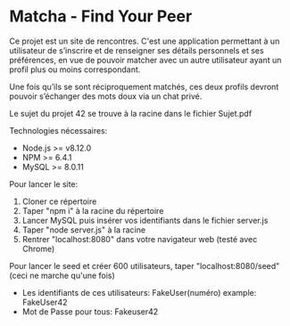 # Matcha - Find Your Peer
Ce projet est un site de rencontres.
C'est une application permettant à un utilisateur de s’inscrire
et de renseigner ses détails personnels et ses préférences, en vue de pouvoir
matcher avec un autre utilisateur ayant un profil plus ou moins correspondant.

Une fois qu’ils se sont réciproquement matchés, ces deux profils devront pouvoir s’échanger
des mots doux via un chat privé.

Le sujet du projet 42 se trouve à la racine dans le fichier Sujet.pdf

Technologies nécessaires:
- Node.js >= v8.12.0
- NPM >= 6.4.1 
- MySQL >= 8.0.11

Pour lancer le site: 
1) Cloner ce répertoire
2) Taper "npm i" à la racine du répertoire
3) Lancer MySQL puis insérer vos identifiants dans le fichier server.js
4) Taper "node server.js" à la racine
5) Rentrer "localhost:8080" dans votre navigateur web (testé avec Chrome)

Pour lancer le seed et créer 600 utilisateurs, taper "localhost:8080/seed" (ceci ne marche qu'une fois)
- Les identifiants de ces utilisateurs: FakeUser(numéro) example: FakeUser42
- Mot de Passe pour tous: Fakeuser42
